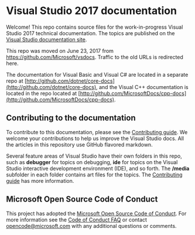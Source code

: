 # Visual Studio 2017 documentation

Welcome! This repo contains source files for the work-in-progress Visual Studio 2017 technical documentation. The topics are published on the [Visual Studio documentation site](https://docs.microsoft.com/visualstudio).

This repo was moved on June 23, 2017 from https://github.com/Microsoft/vsdocs. Traffic to the old URLs is redirected here.

The documentation for Visual Basic and Visual C# are located in a separate repo at [http://github.com/dotnet/core-docs](http://github.com/dotnet/core-docs), and the Visual C++ documentation is located in the repo located at [http://github.com/MicrosoftDocs/cpp-docs](http://github.com/MicrosoftDocs/cpp-docs).

## Contributing to the documentation

To contribute to this documentation, please see the [Contributing guide](CONTRIBUTING.md).
We welcome your contributions to help us improve the Visual Studio docs. All the articles in this repository use GitHub flavored markdown.

Several feature areas of Visual Studio have their own folders in this repo, such as **debugger** for topics on debugging, **ide** for topics on the Visual Studio interactive development environment (IDE), and so forth. The **/media** subfolder in each folder contains art files for the topics. The [Contributing guide](CONTRIBUTING.md) has more information.

## Microsoft Open Source Code of Conduct

This project has adopted the [Microsoft Open Source Code of Conduct](https://opensource.microsoft.com/codeofconduct/).
For more information see the [Code of Conduct FAQ](https://opensource.microsoft.com/codeofconduct/faq/) or contact [opencode@microsoft.com](mailto:opencode@microsoft.com) with any additional questions or comments.


